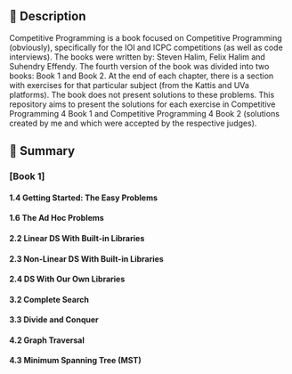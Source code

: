 
## **🎯 Description**

Competitive Programming is a book focused on Competitive Programming (obviously), specifically for the IOI and ICPC competitions (as well as code interviews). The books were written by: Steven Halim, Felix Halim and Suhendry Effendy. The fourth version of the book was divided into two books: Book 1 and Book 2. At the end of each chapter, there is a section with exercises for that particular subject (from the Kattis and UVa platforms). The book does not present solutions to these problems. This repository aims to present the solutions for each exercise in Competitive Programming 4 Book 1 and Competitive Programming 4 Book 2 (solutions created by me and which were accepted by the respective judges).

## **📜 Summary**

### **[Book 1]**

#### 1.4 Getting Started: The Easy Problems
#### 1.6 The Ad Hoc Problems
#### 2.2 Linear DS With Built-in Libraries
#### 2.3 Non-Linear DS With Built-in Libraries
#### 2.4 DS With Our Own Libraries
#### 3.2 Complete Search
#### 3.3 Divide and Conquer
#### 4.2 Graph Traversal
#### 4.3 Minimum Spanning Tree (MST)